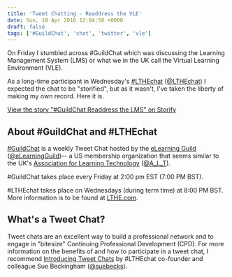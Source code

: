```yaml
---
title: 'Tweet Chatting - Readdress the VLE'
date: Sun, 10 Apr 2016 12:04:58 +0000
draft: false
tags: ['#GuildChat', 'chat', 'twitter', 'vle']
---
```


On Friday I stumbled across #GuildChat which was discussing the Learning Management System (LMS) or what we in the UK call the Virtual Learning Environment (VLE).

As a long-time participant in Wednesday's [#LTHEchat](https://twitter.com/hashtag/LTHEchat) ([@LTHEchat](https://twitter.com/LTHEchat)) I expected the chat to be "storified", but as it wasn't, I've taken the liberty of making my own record. Here it is.

[View the story "#GuildChat Readdress the LMS" on Storify](//storify.com/cpjobling/guildchat-readdress-the-lms)

About #GuildChat and #LTHEchat
------------------------------

[#GuildChat](https://twitter.com/GuildChat) is a weekly Tweet Chat hosted by the [eLearning Guild](http://www.elearningguild.com/) ([@eLearningGuild](http://twitter.com/eLearningGuild))-- a US membership organization that seems similar to the UK's [Association for Learning Technology](https://www.alt.ac.uk/) ([@A\_L\_T](https://twitter.com/A_L_T)).

#GuildChat takes place every Friday at 2:00 pm EST (7:00 PM BST).

#LTHEchat takes place on Wednesdays (during term time) at 8:00 PM BST. More information is to be found at [LTHE.com](http://lthchat.com).

What's a Tweet Chat?
--------------------

Tweet chats are an excellent way to build a professional network and to engage in "bitesize" Continuing Professional Development (CPD). For more information on the benefits of and how to participate in a tweet chat, I recommend [Introducing Tweet Chats](https://socialmediaforlearning.com/2014/10/16/introducing-tweet-chats/) by #LTHEchat co-founder and colleague Sue Beckingham ([@suebecks](https://twitter.com/suebecks)).